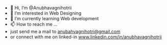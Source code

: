- 👋 Hi, I’m @Anubhavagnihotrii
- 👀 I’m interested in Web Designing
- 🌱 I’m currently learning Web development
- 📫 How to reach me ...
- just send me a mail to anubahvagnihotri@gmail.com
- or connect with me on linked-in www.linkedin.com/in/anubhavagnihotrii 

<!---
Anubhavagnihotrii/Anubhavagnihotrii is a ✨ special ✨ repository because its `README.md` (this file) appears on your GitHub profile.
You can click the Preview link to take a look at your changes.
--->
<meta name="google-site-verification" content="RFHmln8G7396Hp9w_nUb7--8WqpOis3Rt_O86rI2cbA" />
